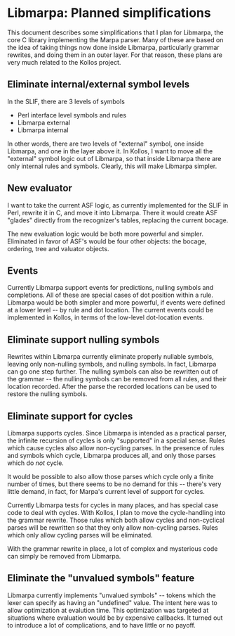 # Libmarpa: Planned simplifications

This document describes some simplifications
that I plan for Libmarpa, the core C library
implementing the Marpa parser.
Many of these are based on the idea of taking
things now done inside Libmarpa, particularly
grammar rewrites, and doing them in an outer
layer.
For that reason, these plans are very much
related to the Kollos project.

## Eliminate internal/external symbol levels

In the SLIF, there are 3 levels of symbols

+ Perl interface level symbols and rules
+ Libmarpa external
+ Libmarpa internal

In other words, there are two levels of "external"
symbol, one inside Libmarpa, and one in the layer
above it.
In Kollos, I want to move all the "external" symbol
logic out of Libmarpa, so that inside Libmarpa
there are only internal rules and symbols.
Clearly, this will make Libmarpa simpler.

## New evaluator

I want to take the current ASF logic,
as currently implemented for the SLIF in Perl,
rewrite it in C, and move it into Libmarpa.
There it would create ASF "glades"
directly from the recognizer's tables,
replacing the current bocage.

The new evaluation logic would be both 
more powerful and simpler.
Eliminated in favor of ASF's would be four
other objects:
the bocage, ordering, tree and valuator objects.

## Events

Currently Libmarpa support events for predictions,
nulling symbols and completions.
All of these are special cases of dot position within
a rule.
Libmarpa would be both simpler and more powerful,
if events were defined at a lower level --
by rule and dot location.
The current events could be implemented in
Kollos, in terms of the low-level dot-location events.

## Eliminate support nulling symbols

Rewrites within Libmarpa currently eliminate properly
nullable symbols, leaving only non-nulling symbols,
and nulling symbols.
In fact, Libmarpa can go one step further.
The nulling symbols can also be rewritten out
of the grammar --
the nulling symbols can be removed from all rules, and
their location recorded.
After the parse the recorded locations can be
used to restore the nulling symbols.

## Eliminate support for cycles

Libmarpa supports cycles.
Since Libmarpa is intended as a practical parser,
the infinite recursion of cycles is only
"supported" in a special sense.
Rules which cause cycles also allow
non-cycling parses.
In the presence of rules and symbols which cycle,
Libmarpa produces all,
and only those parses which do *not*
cycle.

It would be possible to also allow those parses
which cycle only a finite number of times,
but there seems to be no demand for this --
there's very little demand, in fact,
for Marpa's current level of support for cycles.

Currently Libmarpa tests for cycles in many places,
and has special case code to deal with cycles.
With Kollos, I plan to move the cycle-handling into
the grammar rewrite.
Those rules which both allow cycles and 
non-cyclical parses will be rewritten
so that they only allow non-cycling parses.
Rules which only allow cycling parses will
be eliminated.

With the grammar rewrite in place,
a lot of complex and mysterious
code can simply be removed from
Libmarpa.

## Eliminate the "unvalued symbols" feature

Libmarpa currently implements "unvalued symbols" --
tokens which the lexer can specify as having an "undefined"
value.
The intent here was to allow optimization at evalution time.
This optimization was targeted at situations where evaluation
would be by expensive callbacks.
It turned out to introduce a lot of complications,
and to have little or no payoff.

<!---
vim: expandtab shiftwidth=4
-->
